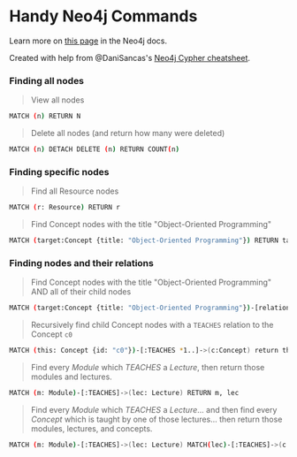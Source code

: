 # Handy Neo4j Commands

Learn more on [this page](https://neo4j.com/docs/cypher-manual/current/clauses/match/) in the Neo4j docs.

Created with help from @DaniSancas's [Neo4j Cypher cheatsheet](https://gist.github.com/DaniSancas/1d5265fc159a95ff457b940fc5046887).

### Finding all nodes

> View all nodes

```bash
MATCH (n) RETURN N
```

> Delete all nodes (and return how many were deleted)

```bash
MATCH (n) DETACH DELETE (n) RETURN COUNT(n)
```

### Finding specific nodes

> Find all Resource nodes

```bash
MATCH (r: Resource) RETURN r
```

> Find Concept nodes with the title "Object-Oriented Programming"

```bash
MATCH (target:Concept {title: "Object-Oriented Programming"}) RETURN target
```

### Finding nodes and their relations

> Find Concept nodes with the title "Object-Oriented Programming" AND all of their child nodes


```bash
MATCH (target:Concept {title: "Object-Oriented Programming"})-[relations]-(children) RETURN target, relations, children
```

> Recursively find child Concept nodes with a `TEACHES` relation to the Concept `c0`

```bash
MATCH (this: Concept {id: "c0"})-[:TEACHES *1..]->(c:Concept) return this, c
```

> Find every *Module* which *TEACHES* a *Lecture*, then return those modules and lectures.

```bash
MATCH (m: Module)-[:TEACHES]->(lec: Lecture) RETURN m, lec
```

> Find every *Module* which *TEACHES* a *Lecture*... and then find every *Concept* which is taught by one of those lectures... then return those modules, lectures, and concepts.

```bash
MATCH (m: Module)-[:TEACHES]->(lec: Lecture) MATCH(lec)-[:TEACHES]->(c:Concept) RETURN m, lec, c
```

